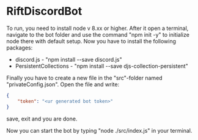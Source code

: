 # RiftDiscordBot

To run, you need to install node v 8.xx or higher.
After it open a terminal, navigate to the bot folder and use the command "npm init -y" to initialize node there with default setup.
Now you have to install the following packages:

* discord.js - "npm install --save discord.js"
* PersistentCollections - "npm install --save djs-collection-persistent"

Finally you have to create a new file in the "src"-folder named "privateConfig.json".
Open the file and write:

```json
{
    "token": "<ur generated bot token>"
}
```

save, exit and you are done.

Now you can start the bot by typing "node ./src/index.js" in your terminal.
